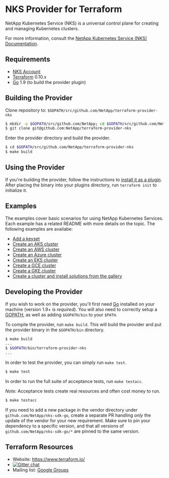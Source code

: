 NKS Provider for Terraform
==========================

NetApp Kubernetes Service (NKS) is a universal control plane for creating and managing Kubernetes clusters.

For more information, consult the [NetApp Kubernetes Service (NKS) Documentation](https://docs.netapp.com/us-en/kubernetes-service/).

Requirements
------------

- [NKS Account](https://cloud.netapp.com/kubernetes-service)
- [Terraform](https://www.terraform.io/downloads.html) 0.10.x
- [Go](https://golang.org/doc/install) 1.9 (to build the provider plugin)

Building the Provider
---------------------

Clone repository to: `$GOPATH/src/github.com/NetApp/terraform-provider-nks`

```sh
$ mkdir -p $GOPATH/src/github.com/NetApp; cd $GOPATH/src/github.com/NetApp
$ git clone git@github.com:NetApp/terraform-provider-nks
```

Enter the provider directory and build the provider.

```sh
$ cd $GOPATH/src/github.com/NetApp/terraform-provider-nks
$ make build
```

Using the Provider
------------------
If you're building the provider, follow the instructions to [install it as a plugin](https://www.terraform.io/docs/plugins/basics.html#installing-a-plugin). After placing the binary into your plugins directory, run `terraform init` to initialize it.

Examples
--------

The examples cover basic scenarios for using NetApp Kubernetes Services. Each example has a related README with more details on the topic. The following examples are availabe:

- [Add a keyset](examples/keysets)
- [Create an AKS cluster](examples/aks)
- [Create an AWS cluster](examples/aws)
- [Create an Azure cluster](examples/azure)
- [Create an EKS cluster](examples/eks)
- [Create a GCE cluster](examples/gce)
- [Create a GKE cluster](examples/gke)
- [Create a cluster and install solutions from the gallery](examples/solutions)

Developing the Provider
-----------------------

If you wish to work on the provider, you'll first need [Go](http://www.golang.org) installed on your machine (version 1.9+ is *required*). You will also need to correctly setup a [GOPATH](http://golang.org/doc/code.html#GOPATH), as well as adding `$GOPATH/bin` to your `$PATH`.

To compile the provider, run `make build`. This will build the provider and put the provider binary in the `$GOPATH/bin` directory.

```sh
$ make build
...
$ $GOPATH/bin/terraform-provider-nks
...
```

In order to test the provider, you can simply run `make test`.

```sh
$ make test
```

In order to run the full suite of acceptance tests, run `make testacc`.

*Note:* Acceptance tests create real resources and often cost money to run.

```sh
$ make testacc
```

If you need to add a new package in the vendor directory under `github.com/NetApp/nks-sdk-go`, create a separate PR handling _only_ the update of the vendor for your new requirement. Make sure to pin your dependency to a specific version, and that all versions of `github.com/NetApp/nks-sdk-go/*` are pinned to the same version.

Terraform Resources
-------------------

- Website: https://www.terraform.io/
- [![Gitter chat](https://badges.gitter.im/hashicorp-terraform/Lobby.png)](https://gitter.im/hashicorp-terraform/Lobby)
- Mailing list: [Google Groups](http://groups.google.com/group/terraform-tool)
